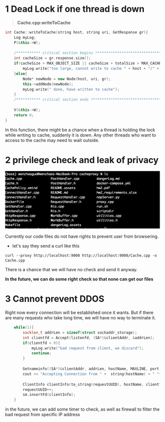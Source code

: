 # 1 Dead Lock if one thread is down



> **Cache.cpp:writeToCache**

```c++
int Cache::writeToCache(string host, string uri, GetResponse gr){
    Log myLog;
    P(&this->W);

    /*********** critical section begins **************************************/
    int cacheSize = gr.response.size();
    if(cacheSize > MAX_OBJECT_SIZE || cacheSize + totalSize > MAX_CACHE_SIZE){
        myLog.write("too large, cannot write to cache " + host + "/" + uri);
    }else{
        Node* newNode = new Node(host, uri, gr);
        this->addNode(newNode);
        myLog.write(" done, have written to cache");
    }
    /*********** critical section ends ***************************************/

    V(&this->W);
    return 0;
}
```

In this function, there might be a chance when a thread is holding the lock while writing to cache, suddenly it is down. Any other threads who want to access to the cache may need to wait outside.



# 2 privilege check and leak of privacy

![image-20220219095709935](dangerLog.assets/image-20220219095709935.png)

Currently our code files do not have rights to prevent user from browsering.

* let's say they send a curl like this

```shell
curl --proxy http://localhost:9000 http://localhost:9000/Cache.cpp -o Cache.cpp
```

There is a chance that we will have no check and send it anyway.

**In the future, we can do some right check so that none can get our files**







# 3 Cannot prevent DDOS

Right now every connection will be established once it wants. But if there are many requests who take long time, we will have no way to terminate it.

```c++
    while(1){
        socklen_t addrLen = sizeof(struct sockaddr_storage);
        int clientfd = Accept(listenfd, (SA*)&clientAddr, &addrLen);
        if(clientfd < 0){
            myLog.write("bad request from client, we discard");
            continue;
        }

        Getnameinfo((SA*)&clientAddr, addrLen, hostName, MAXLINE, port, MAXLINE, 0);
        cout << "Accepting Connection from " +  string(hostName) + " "+ string(port) + "\n";

        ClientInfo clientInfo(to_string(requestUUID), hostName, clientfd, tt.currentTimeNoBracket());
        requestUUID++;
        sm.insertFd(clientInfo);
    }
```

in the future, we can add some timer to check, as well as firewall to filter the bad request from specific IP address



















